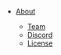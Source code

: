 - [About](/Docs)

    - [Team](/Docs/home/Contributors.md)
    - [Discord](https://discord.gg/BN4WZGavED)
    - [License](/Docs/home/License.md)
